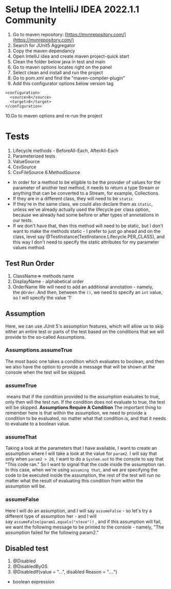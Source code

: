 # Setup the IntelliJ IDEA 2022.1.1 Community
1. Go to maven repository: [https://mvnrepository.com/](https://mvnrepository.com/)
2. Search for JUnit5 Aggregator
3. Copy the maven dependancy
4. Open IntelliJ idea and create maven project-quick start
5. Clean the folder below java in test and main
6. Go to maven options locates right on the panel
7. Select clean and install and run the project
8. Go to pom.xml and find the "<artifactId>maven-compiler-plugin</artifactId>"
9. Add this configurator options below version tag
```
<configuration>
  <source>8</source>
  <target>8</target>
</configuration>
```
10.Go to maven options and re-run the project

# Tests

1. Lifecycle methods - BeforeAll-Each, AfterAll-Each
2. Parameterized tests 
3. ValueSource
4. CsvSource
5. CsvFileSource
6.MethodSource
- In order for a method to be eligible to be the provider of values for the parameter of another test method, it needs to return a type Stream or anything that can be converted to a Stream, for example, Collections.
- If they are in a different class, they will need to be `static`
- If they're in the same class, we could also declare them as `static`, unless we've already actually used the lifecycle per class option, because we already had some before or after types of annotations in our tests.
- If we don't have that, then this method will need to be static, but I don't want to make the methods static - I prefer to just go ahead and on the class, level say @TestInstance(TestInstance.Lifecycle.PER_CLASS), and this way I don't need to specify the static attributes for my parameter values method.
## Test Run Order
1. ClassName⇒ methods name
2. DisplayName - alphabetical order
3. OrderName 
    We will need to add an additional annotation - namely, the `@Order`.
    And then, between the `()`, we need to specify an `int` value, so I will specify the value '1'
    
## Assumption
Here, we can use JUnit 5's assumption features, which will allow us to skip either an entire test or parts of the test based on the conditions that we will provide to the so-called Assumptions.
### **Assumptions.assumeTrue**
The most basic one takes a condition which evaluates to boolean, and then we also have the option to provide a message that will be shown at the console when the test will be skipped.

### assumeTrue
 means that if the condition provided to the assumption evaluates to true, only then will the test run. If the condition does not evaluate to true, the test will be skipped.
**Assumptions Require A Condition**
The important thing to remember here is that within the assumption, we need to provide a condition to be evaluated, no matter what that condition is, and that it needs to evaluate to a boolean value.

### assumeThat
Taking a look at the parameters that I have available, I want to create an assumption where I will take a look at the value for `param2`.
I will say that only when `param2 > 20`, I want to do a `System.out` to the console to say that "This code ran."
So I want to signal that the code inside the assumption ran.
In this case, when we're using `assuming that`, and we are specifying the code to be executed inside the assumption, the rest of the test will run no matter what the result of evaluating this condition from within the assumption will be.

### assumeFalse
Here I will do an assumption, and I will say `assumeFalse` - so let's try a different type of assumption her - and I will say `assumeFalse(param1.equals("steve"))` , and if this assumption will fail, we want the following message to be printed to the console - namely, "The assumption failed for the following param2."

## Disabled test
1. @Disabled
2. @DisabledByOS
3. @DisabledIf(value = "...", disabled Reason = "....")
 -  boolean expression
